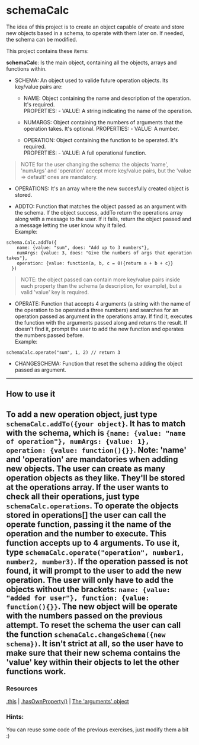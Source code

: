 # schemaCalc

The idea of this project is to create an object capable of create and store new objects based in a schema, to operate with them later on. If needed, the schema can be modified.

This project contains these items:

**schemaCalc**: Is the main object, containing all the objects, arrays and functions within.

+ SCHEMA: An object used to valide future operation objects. Its key/value pairs are:  
    * NAME: Object containing the name and description of the operation. It's required.  
      PROPERTIES:  - VALUE: A string indicating the name of the operation.  

    * NUMARGS: Object containing the numbers of arguments that the operation takes. It's optional.
       PROPERTIES:  - VALUE: A number.  

    * OPERATION: Object containing the function to be operated. It's required.  
       PROPERTIES: - VALUE: A full operational function.

> NOTE for the user changing the schema: the objects 'name', 'numArgs' and 'operation' accept more key/value pairs, but the 'value => default' ones are mandatory.

+ OPERATIONS: It's an array where the new succesfully created object is stored.

+ ADDTO: Function that matches the object passed as an argument with the schema. If the object success, addTo return the operations array along with a message to the user. If it fails, return the object passed and a message letting the user know why it failed.  
Example:   

```
schema.Calc.addTo({
    name: {value: "sum", does: "Add up to 3 numbers"},
    numArgs: {value: 3, does: "Give the numbers of args that operation takes"},
    operation: {value: function(a, b, c = 0){return a + b + c}}
  })
```

> NOTE: the object passed can contain more key/value pairs inside each property than the schema (a description, for example), but a valid 'value' key is required.

+ OPERATE: Function that accepts 4 arguments (a string with the name of the operation to be operated a three numbers) and searches for an operation passed as argument in the operations array. If find it, executes the function with the arguments passed along and returns the result. If doesn't find it, prompt the user to add the new function and operates the numbers passed before.  
Example:

```
schemaCalc.operate("sum", 1, 2) // return 3
```

+ CHANGESCHEMA: Function that reset the schema adding the object passed as argument.

---



## How to use it

 To add a new operation object, just type `schemaCalc.addTo({your object}`. It has to match with the schema, which is `{name: {value: "name of operation"}, numArgs: {value: 1}, operation: {value: function(){}}`.
 **Note**: 'name' and 'operation' are mandatories when adding new objects.
 The user can create as many operation objects as they like. They'll be stored at the operations array. If the user wants to check all their operations, just type `schemaCalc.operations`.
 To operate the objects stored in operations[] the user can call the operate function, passing it the name of the operation and the number to execute. This function accepts up to 4 arguments. To use it, type `schemaCalc.operate("operation", number1, number2, number3)`. If the operation passed is not found, it will prompt to the user to add the new operation. The user will only have to add the objects without the brackets: `name: {value: "added for user"}, function: {value: function(){}}`. The new object will be operate with the numbers passed on the previous attempt.
 To reset the schema the user can call the function `schemaCalc.changeSchema({new schema})`. It isn't strict at all, so **the user have to make sure that their new schema contains the 'value' key** within their objects to let the other functions work.
 ---

### Resources

[.this](https://developer.mozilla.org/en-US/docs/Web/JavaScript/Reference/Operators/this) | [.hasOwnProperty()](https://developer.mozilla.org/en/docs/Web/JavaScript/Reference/Global_Objects/Object/hasOwnProperty) | [The 'arguments' object](https://javascriptweblog.wordpress.com/2011/01/18/javascripts-arguments-object-and-beyond/)

### Hints:
You can reuse some code of the previous exercises, just modify them a bit :)
